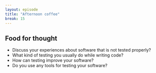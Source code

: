```yaml
---
layout: episode
title: "Afternoon coffee"
break: 15
---
```


## Food for thought

- Discuss your experiences about software that is not tested properly?
- What kind of testing you usually do while writing code?
- How can testing improve your software?
- Do you use any tools for testing your software?
